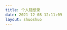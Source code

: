 ```yaml
---
title: 个人随想录
date: 2021-12-08 12:11:09
layout: shuoshuo
---
```


<!-- 引用 artitalk -->
<script src="https://libs.baidu.com/jquery/2.0.0/jquery.min.js"></script>
<script type="text/javascript" src="https://unpkg.com/artitalk@3.2.2/artitalk.js"></script>
<div id="artitalk_main"></div>

<script>
  new Artitalk({
    appId: 'UEvxffX6iOpFeICG5Y5asgXu-MdYXbMMI',
    appKey: 'UPn29UVgQTUtU4pUDsYAru9h',
    atEmoji: {
      baiyan: "https://cdn.jsdelivr.net/gh/Artitalk/Artitalk-emoji/baiyan.png",
      bishi: "https://cdn.jsdelivr.net/gh/Artitalk/Artitalk-emoji/bishi.png",
      bizui: "https://cdn.jsdelivr.net/gh/Artitalk/Artitalk-emoji/bizui.png",
      chan: "https://cdn.jsdelivr.net/gh/Artitalk/Artitalk-emoji/chan.png",
      daku: "https://cdn.jsdelivr.net/gh/Artitalk/Artitalk-emoji/daku.png",
      dalao: "https://cdn.jsdelivr.net/gh/Artitalk/Artitalk-emoji/dalao.png",
      dalian: "https://cdn.jsdelivr.net/gh/Artitalk/Artitalk-emoji/dalian.png",
      dianzan: "https://cdn.jsdelivr.net/gh/Artitalk/Artitalk-emoji/dianzan.png",
      doge: "https://cdn.jsdelivr.net/gh/Artitalk/Artitalk-emoji/doge.png",
      facai: "https://cdn.jsdelivr.net/gh/Artitalk/Artitalk-emoji/facai.png",
      fadai: "https://cdn.jsdelivr.net/gh/Artitalk/Artitalk-emoji/fadai.png",
      fanu: "https://cdn.jsdelivr.net/gh/Artitalk/Artitalk-emoji/fanu.png",
    },
    color3: '#333333',
    pageSize: 50,

  })
</script>

